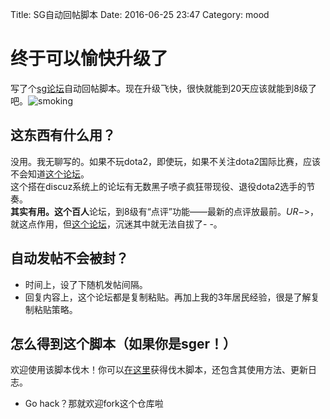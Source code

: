 Title: SG自动回帖脚本
Date: 2016-06-25 23:47
Category: mood



# 终于可以愉快升级了
写了个[sg论坛][l_sg]自动回帖脚本。现在升级飞快，很快就能到20天应该就能到8级了吧。![smoking]({filename}/images/faces/smoking.gif)
## 这东西有什么用？
没用。我无聊写的。如果不玩dota2，即使玩，如果不关注dota2国际比赛，应该不会知道[这个论坛][l_sg]。  
这个搭在discuz系统上的论坛有无数黑子喷子疯狂带现役、退役dota2选手的节奏。  
**其实有用。**这个**百人**论坛，到8级有“点评”功能——最新的点评放最前。$UR->$，就这点作用，但[这个论坛][l_sg]，沉迷其中就无法自拔了- -。

## 自动发帖不会被封？
- 时间上，设了下随机发帖间隔。
- 回复内容上，这个论坛都是复制粘贴。再加上我的3年居民经验，很是了解复制粘贴策略。

## 怎么得到这个脚本（如果你是sger！）
欢迎使用该脚本伐木！你可以[在这里][l_git]获得伐木脚本，还包含其使用方法、更新日志。
- Go hack？那就欢迎fork这个仓库啦


[l_sg]: http://bbs.sgamer.com/forum-44-1.html
[l_git]: https://coding.net/u/tianfudhe/p/sgfarmer/git
[smoking]: {filename}/images/faces/smoking.gif "smoking"
